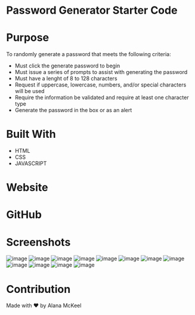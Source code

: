 # Password Generator Starter Code

# Purpose
To randomly generate a password that meets the following criteria: 
* Must click the generate password to begin
* Must issue a series of prompts to assist with generating the password
* Must have a lenght of 8 to 128 characters
* Request if uppercase, lowercase, numbers, and/or special characters will be used
* Require the information be validated and require at least one character type
* Generate the password in the box or as an alert

# Built With
* HTML
* CSS
* JAVASCRIPT

# Website


# GitHub



# Screenshots
![image](https://user-images.githubusercontent.com/97997865/163635590-c8d55050-428b-4e0e-aa3b-3b309004f9d5.png)
![image](https://user-images.githubusercontent.com/97997865/163635629-65b9237d-5740-414c-825e-1054469e0937.png)
![image](https://user-images.githubusercontent.com/97997865/163635642-3a7a5c3d-e587-4443-883b-3de576b21a16.png)
![image](https://user-images.githubusercontent.com/97997865/163635662-f58895c6-d154-4e00-a19e-0f81cb40c1e1.png)
![image](https://user-images.githubusercontent.com/97997865/163635682-90a75473-31f8-40c2-bed2-6c63e2d0adde.png)
![image](https://user-images.githubusercontent.com/97997865/163635686-7347e166-abea-48a6-aae2-cd1abdfe86fe.png)
![image](https://user-images.githubusercontent.com/97997865/163635690-a1a8411d-838e-420d-a824-6bd8ff31497d.png)
![image](https://user-images.githubusercontent.com/97997865/163635698-e068e3d1-dcc0-44bc-9697-fc80d3ecdc37.png)
![image](https://user-images.githubusercontent.com/97997865/163635710-57681113-1d55-4215-997d-842fac9890d9.png)
![image](https://user-images.githubusercontent.com/97997865/163635719-f8caa2f7-9ee1-4d78-8911-b811b6dc712c.png)
![image](https://user-images.githubusercontent.com/97997865/163635727-5d37e309-32e4-4f61-a862-762c0c8fcc9c.png)
![image](https://user-images.githubusercontent.com/97997865/163635742-42a53ce9-54af-445c-95f3-0abad4130d3b.png)

# Contribution
Made with ❤️ by Alana McKeel
